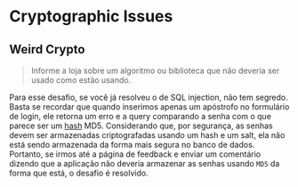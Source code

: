 # Cryptographic Issues

## Weird Crypto

> Informe a loja sobre um algoritmo ou biblioteca que não deveria ser usado como estão usando.

Para esse desafio, se você já resolveu o de SQL injection, não tem segredo. Basta se recordar que quando inserimos apenas um apóstrofo no formulário de login, ele retorna um erro e a query comparando a senha com o que parece ser um [hash](https://www.kaspersky.com.br/blog/hash-o-que-sao-e-como-funcionam/2773/) MD5. Considerando que, por segurança, as senhas devem ser armazenadas criptografadas usando um hash e um salt, ela não está sendo armazenada da forma mais segura no banco de dados. Portanto, se irmos até a página de feedback e enviar um comentário dizendo que a aplicação não deveria armazenar as senhas usando `MD5` da forma que está, o desafio é resolvido.
